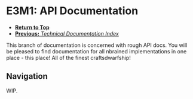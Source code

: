 # E3M1: API Documentation

- **[Return to Top](../index.md)**
- [**Previous:** _Technical Documentation Index_](../tech/index.md)

This branch of documentation is concerned with rough API docs.
You will be pleased to find documentation for all nbrained
implementations in one place - this place! All of the finest
craftsdwarfship!

## Navigation

WIP.
